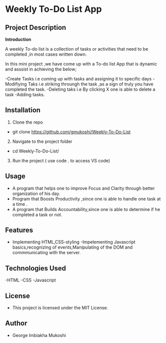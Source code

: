 # Weekly To-Do List App

## Project Description

**Introduction**

A weekly To-do list is a collection of tasks or activities that need to be completed ,in most cases written down.

In this mini project ,we have come up with a To-do list App that is dynamic and asssist in achieving the below;

-Create Tasks i.e coming up with tasks and assigning it to specific days
-Modifiying Taks i.e striking throungh the task ,as a sign of truly you have completed the task.
-Deleting taks i.e By clicking X one is able to delete a task
-Adding tasks.

## Installation
1. Clone the repo  

- git clone https://github.com/gmukoshi/Weekly-To-Do-List

2. Navigate to the project folder  
- cd Weekly-To-Do-List/
3. Run the project ( use code . to access VS code)

## Usage
- A program that helps one to improve Focus and Clarity through better organization of his day.
- Program that Boosts Productivity ,since one is able to handle one task at a time .
- A program that Builds Accountability,since one is able to determine if he completed a task or not.

## Features
- Implementing HTML,CSS-styling
-Impelementing Javascript basics,recognizing of events,Manipulating of the DOM and commmunicating with the server.

## Technologies Used

-HTML
-CSS
-Javascript

## License
- This project is licensed under the MIT License.

## Author
- George Imbiakha Mukoshi


